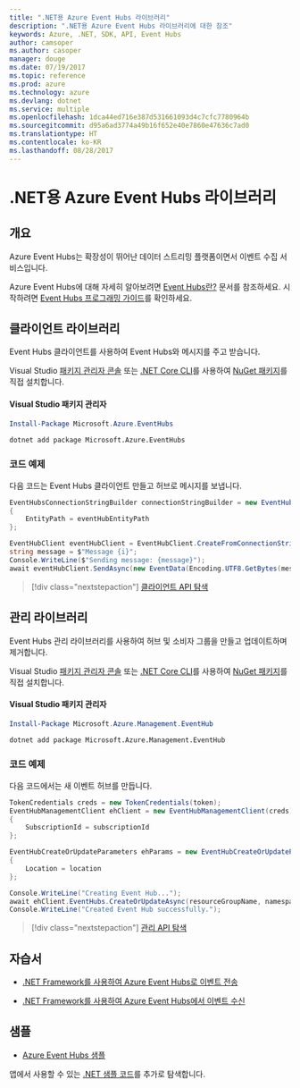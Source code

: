 ```yaml
---
title: ".NET용 Azure Event Hubs 라이브러리"
description: ".NET용 Azure Event Hubs 라이브러리에 대한 참조"
keywords: Azure, .NET, SDK, API, Event Hubs
author: camsoper
ms.author: casoper
manager: douge
ms.date: 07/19/2017
ms.topic: reference
ms.prod: azure
ms.technology: azure
ms.devlang: dotnet
ms.service: multiple
ms.openlocfilehash: 1dca44ed716e387d531661093d4c7cfc7780964b
ms.sourcegitcommit: d95a6ad3774a49b16f652e40e7860e47636c7ad0
ms.translationtype: HT
ms.contentlocale: ko-KR
ms.lasthandoff: 08/28/2017
---
```

# <a name="azure-event-hubs-libraries-for-net"></a>.NET용 Azure Event Hubs 라이브러리

## <a name="overview"></a>개요

Azure Event Hubs는 확장성이 뛰어난 데이터 스트리밍 플랫폼이면서 이벤트 수집 서비스입니다.

Azure Event Hubs에 대해 자세히 알아보려면 [Event Hubs란?](/azure/event-hubs/event-hubs-what-is-event-hubs) 문서를 참조하세요.  시작하려면 [Event Hubs 프로그래밍 가이드](/azure/event-hubs/event-hubs-programming-guide)를 확인하세요.

## <a name="client-library"></a>클라이언트 라이브러리

Event Hubs 클라이언트를 사용하여 Event Hubs와 메시지를 주고 받습니다.

Visual Studio [패키지 관리자 콘솔][PackageManager] 또는 [.NET Core CLI][DotNetCLI]를 사용하여 [NuGet 패키지](https://www.nuget.org/packages/Microsoft.Azure.EventHubs)를 직접 설치합니다.

#### <a name="visual-studio-package-manager"></a>Visual Studio 패키지 관리자

```powershell
Install-Package Microsoft.Azure.EventHubs
```

```bash
dotnet add package Microsoft.Azure.EventHubs
```

### <a name="code-example"></a>코드 예제

다음 코드는 Event Hubs 클라이언트 만들고 허브로 메시지를 보냅니다.

```csharp
EventHubsConnectionStringBuilder connectionStringBuilder = new EventHubsConnectionStringBuilder(eventHubConnectionString)
{
    EntityPath = eventHubEntityPath
};

EventHubClient eventHubClient = EventHubClient.CreateFromConnectionString(connectionStringBuilder.ToString());
string message = $"Message {i}";
Console.WriteLine($"Sending message: {message}");
await eventHubClient.SendAsync(new EventData(Encoding.UTF8.GetBytes(message)));
```

> [!div class="nextstepaction"]
> [클라이언트 API 탐색](/dotnet/api/overview/azure/eventhub/client)

## <a name="management-library"></a>관리 라이브러리

Event Hubs 관리 라이브러리를 사용하여 허브 및 소비자 그룹을 만들고 업데이트하며 제거합니다.

Visual Studio [패키지 관리자 콘솔][PackageManager] 또는 [.NET Core CLI][DotNetCLI]를 사용하여 [NuGet 패키지](https://www.nuget.org/packages/Microsoft.Azure.Management.EventHub)를 직접 설치합니다.

#### <a name="visual-studio-package-manager"></a>Visual Studio 패키지 관리자

```powershell
Install-Package Microsoft.Azure.Management.EventHub
```

```bash
dotnet add package Microsoft.Azure.Management.EventHub
```

### <a name="code-example"></a>코드 예제

다음 코드에서는 새 이벤트 허브를 만듭니다.

```csharp
TokenCredentials creds = new TokenCredentials(token);
EventHubManagementClient ehClient = new EventHubManagementClient(creds)
{
    SubscriptionId = subscriptionId
};

EventHubCreateOrUpdateParameters ehParams = new EventHubCreateOrUpdateParameters()
{
    Location = location
};

Console.WriteLine("Creating Event Hub...");
await ehClient.EventHubs.CreateOrUpdateAsync(resourceGroupName, namespaceName, EventHubName, ehParams);
Console.WriteLine("Created Event Hub successfully.");
```

> [!div class="nextstepaction"]
> [관리 API 탐색](/dotnet/api/overview/azure/eventhub/management)

## <a name="tutorials"></a>자습서

* [.NET Framework를 사용하여 Azure Event Hubs로 이벤트 전송](/azure/event-hubs/event-hubs-dotnet-framework-getstarted-send)

* [.NET Framework를 사용하여 Azure Event Hubs에서 이벤트 수신](/azure/event-hubs/event-hubs-dotnet-framework-getstarted-receive-eph)

## <a name="samples"></a>샘플

* [Azure Event Hubs 샘플](https://github.com/Azure/azure-event-hubs/tree/master/samples)

앱에서 사용할 수 있는 [.NET 샘플 코드](https://azure.microsoft.com/resources/samples/?platform=dotnet)를 추가로 탐색합니다.

[PackageManager]: https://docs.microsoft.com/nuget/tools/package-manager-console
[DotNetCLI]: https://docs.microsoft.com/dotnet/core/tools/dotnet-add-package
